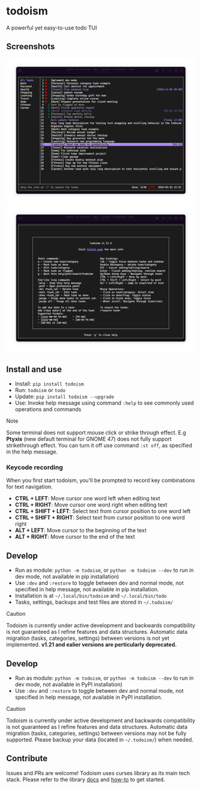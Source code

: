 # todoism

A powerful yet easy-to-use todo TUI

## Screenshots

![UI](./assets/screenshot-v1.21.5.png)
![UI](./assets/screenshot-v1.21.5-help.png)

## Install and use

- Install: `pip install todoism`
- Run: `todoism` or `todo`
- Update: `pip install todoism --upgrade`
- Use: Invoke help message using command `:help` to see commonly used operations and commands

> [!NOTE]
> Some terminal does not support mouse click or strike through effect.
> E.g **Ptyxis** (new default terminal for GNOME 47) does not fully support strikethrough effect.
> You can turn it off use command `:st off`, as specified in the help message.

### Keycode recording

When you first start todoism, you'll be prompted to record key combinations for text navigation.

- **CTRL + LEFT**: Move cursor one word left when editing text
- **CTRL + RIGHT**: Move cursor one word right when editing text
- **CTRL + SHIFT + LEFT**: Select text from cursor position to one word left
- **CTRL + SHIFT + RIGHT**: Select text from cursor position to one word right
- **ALT + LEFT**: Move cursor to the beginning of the text
- **ALT + RIGHT**: Move cursor to the end of the text

## Develop

- Run as module: `python -m todoism`, or `python -m todoism --dev` to run in dev mode, not available in pip installation)
- Use `:dev` and `:restore` to toggle between dev and normal mode, not specified in help message, not available in pip installation.
- Installation is at `~/.local/bin/todoism` and `~/.local/bin/todo`
- Tasks, settings, backups and test files are stored in `~/.todoism/`

> [!CAUTION]
> Todoism is currently under active development and backwards compatibility is not guaranteed as I refine features and data structures. Automatic data migration (tasks, categories, settings) between versions is not yet implemented. **v1.21 and ealier versions are perticularly deprecated.**

## Develop

- Run as module: `python -m todoism`, or `python -m todoism --dev` to run in dev mode, not available in PyPI installation)
- Use `:dev` and `:restore` to toggle between dev and normal mode, not specified in help message, not available in PyPI installation.

> [!CAUTION]
> Todoism is currently under active development and backwards compatibility is not guaranteed as I refine features and data structures. Automatic data migration (tasks, categories, settings) between versions may not be fully supported. Please backup your data (located in `~/.todoism/`) when needed.

## Contribute

Issues and PRs are welcome! Todoism uses curses library as its main tech stack. Please refer to the library [docs](https://docs.python.org/3/library/curses.html#module-curses) and [how-to](https://docs.python.org/3/howto/curses.html) to get started.
